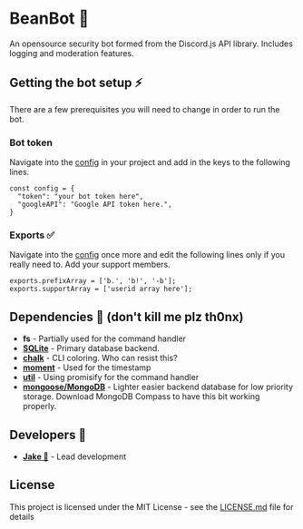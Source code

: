 # BeanBot 🥣
An opensource security bot formed from the Discord.js API library. Includes logging and moderation features.

## Getting the bot setup ⚡
There are a few prerequisites you will need to change in order to run the bot.

### Bot token
Navigate into the [config](https://github.com/rokosz/BeanBot/blob/master/src/config/config.js) in your project and add in the keys to the following lines.
```
const config = {
  "token": "your bot token here",
  "googleAPI": "Google API token here.",
}
```
### Exports ✅
Navigate into the [config](https://github.com/rokosz/BeanBot/blob/master/src/config/config.js) once more and edit the following lines only if you really need to. Add your support members.
```
exports.prefixArray = ['b.', 'b!', '-b'];
exports.supportArray = ['userid array here'];
```
## Dependencies 📃 (don't kill me plz th0nx)
* **fs** - Partially used for the command handler
* [**SQLite**](https://www.npmjs.com/package/sqlite) - Primary database backend.
* [**chalk**](https://www.npmjs.com/package/chalk) - CLI coloring. Who can resist this?
* [**moment**](https://www.npmjs.com/package/moment) - Used for the timestamp
* [**util**](https://www.npmjs.com/package/util) - Using promisify for the command handler
* [**mongoose/MongoDB**](https://www.npmjs.com/package/mongoose) - Lighter easier backend database for low priority storage. Download MongoDB Compass to have this bit working properly.
## Developers 👦
* [**Jake 🐏**](https://github.com/rokosz) - Lead development
## License
This project is licensed under the MIT License - see the [LICENSE.md](https://github.com/rokosz/BeanBot/blob/master/LICENSE) file for details
